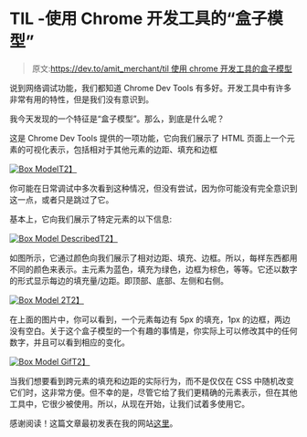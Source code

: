 # TIL -使用 Chrome 开发工具的“盒子模型”

> 原文:[https://dev.to/amit_merchant/til 使用 chrome 开发工具的盒子模型](https://dev.to/amit_merchant/til---using-box-model-of-chrome-dev-tools)

说到网络调试功能，我们都知道 Chrome Dev Tools 有多好。开发工具中有许多非常有用的特性，但是我们没有意识到。

我今天发现的一个特征是“盒子模型”。那么，到底是什么呢？

这是 Chrome Dev Tools 提供的一项功能，它向我们展示了 HTML 页面上一个元素的可视化表示，包括相对于其他元素的边距、填充和边框

[![Box Model](../Images/60cc008f81eb232a0ebeac0608344d34.png)T2】](https://res.cloudinary.com/practicaldev/image/fetch/s--mR-K-byO--/c_limit%2Cf_auto%2Cfl_progressive%2Cq_auto%2Cw_880/https://raw.githubusercontent.com/amitmerchant1990/amitmerchant1990.github.io/master/images/box-model.JPG)

你可能在日常调试中多次看到这种情况，但没有尝试，因为你可能没有完全意识到这一点，或者只是跳过了它。

基本上，它向我们展示了特定元素的以下信息:

[![Box Model Described](../Images/7faa14a5daf17333b2021a84666d3ec5.png)T2】](https://res.cloudinary.com/practicaldev/image/fetch/s--me8HKGJz--/c_limit%2Cf_auto%2Cfl_progressive%2Cq_auto%2Cw_880/https://raw.githubusercontent.com/amitmerchant1990/amitmerchant1990.github.io/master/images/box-model-described.jpg)

如图所示，它通过颜色向我们展示了相对边距、填充、边框。所以，每样东西都用不同的颜色来表示。主元素为蓝色，填充为绿色，边框为棕色，等等。它还以数字的形式显示每边的填充量/边距。即顶部、底部、左侧和右侧。

[![Box Model 2](../Images/569a6ec4cbf56e025d6d9a09862dd556.png)T2】](https://res.cloudinary.com/practicaldev/image/fetch/s--5nVux8_Z--/c_limit%2Cf_auto%2Cfl_progressive%2Cq_auto%2Cw_880/https://raw.githubusercontent.com/amitmerchant1990/amitmerchant1990.github.io/master/images/box-model-2.JPG)

在上面的图片中，你可以看到，一个元素每边有 5px 的填充，1px 的边框，两边没有空白。关于这个盒子模型的一个有趣的事情是，你实际上可以修改其中的任何数字，并且可以看到相应的变化。

[![Box Model Gif](../Images/3e98ba844faa6d175bbdd83f161d1269.png)T2】](https://res.cloudinary.com/practicaldev/image/fetch/s--eWTcQzE5--/c_limit%2Cf_auto%2Cfl_progressive%2Cq_66%2Cw_880/https://raw.githubusercontent.com/amitmerchant1990/amitmerchant1990.github.io/master/images/box-model.gif)

当我们想要看到跨元素的填充和边距的实际行为，而不是仅仅在 CSS 中随机改变它们时，这非常方便。但不幸的是，尽管它给了我们更精确的元素表示，但在其他工具中，它很少被使用。所以，从现在开始，让我们试着多使用它。

感谢阅读！这篇文章最初发表在我的网站[这里](https://www.amitmerchant.com/TIL-Chrome-Dev-Tools-Box-Model/)。
